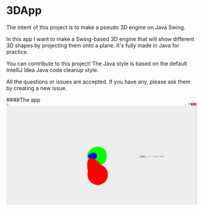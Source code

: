# 3DApp
The intent of this project is to make a pseudo 3D engine on Java Swing.

In this app I want to make a Swing-based 3D engine that will show different 3D shapes by projecting them onto a plane. 
It's fully made in Java for practice. 

You can contribute to this project!
The Java style is based on the default IntelliJ Idea Java code cleanup style.

All the questions or issues are accepted.
If you have any, please ask them by creating a new issue.

####The app
![Screen](/res/screenshots/sr.jpg)
